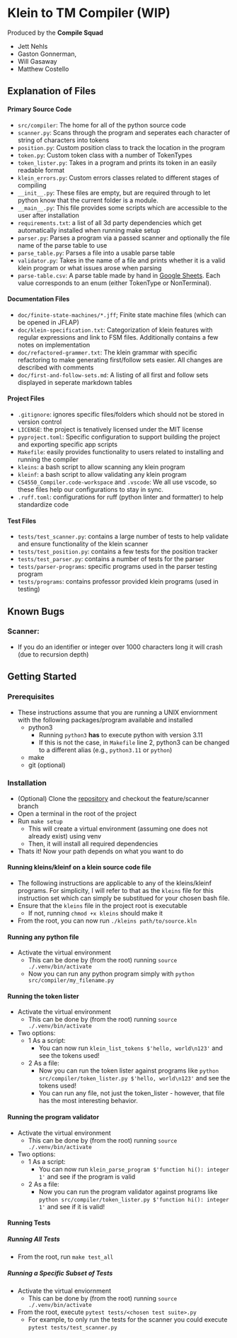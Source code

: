 # Klein to TM Compiler (WIP)

Produced by the **Compile Squad**

- Jett Nehls
- Gaston Gonnerman,
- Will Gasaway
- Matthew Costello

## Explanation of Files

#### Primary Source Code

- `src/compiler`: The home for all of the python source code
- `scanner.py`: Scans through the program and seperates each character of string of characters into tokens
- `position.py`: Custom position class to track the location in the program
- `token.py`: Custom token class with a number of TokenTypes
- `token_lister.py`: Takes in a program and prints its token in an easily readable format
- `klein_errors.py`: Custom errors classes related to different stages of compiling
- `__init__.py`: These files are empty, but are required through to let python know that the current folder is a module.
- `__main__.py`: This file provides some scripts which are accessible to the user after installation
- `requirements.txt`: a list of all 3d party dependencies which get automatically installed when running make setup
- `parser.py`: Parses a program via a passed scanner and optionally the file name of the parse table to use
- `parse_table.py`: Parses a file into a usable parse table
- `validator.py`: Takes in the name of a file and prints whether it is a valid klein program or what issues arose when parsing
- `parse-table.csv`: A parse table made by hand in [Google Sheets](https://docs.google.com/spreadsheets/d/1-ugst1Gmi6EBQGiQIIBZfSfw-93SWWUm1b03G6lsCB4/edit?usp=sharing). Each value corresponds to an enum (either TokenType or NonTerminal).

#### Documentation Files

- `doc/finite-state-machines/*.jff`; Finite state machine files (which can be opened in JFLAP)
- `doc/klein-specification.txt`: Categorization of klein features with regular expressions and link to FSM files. Additionally contains a few notes on implementation
- `doc/refactored-grammer.txt`: The klein grammar with specific refactoring to make generating first/follow sets easier. All changes are described with comments
- `doc/first-and-follow-sets.md`: A listing of all first and follow sets displayed in seperate markdown tables

#### Project Files

- `.gitignore`: ignores specific files/folders which should not be stored in version control
- `LICENSE`: the project is tenatively licensed under the MIT license
- `pyproject.toml`: Specific configuration to support building the project and exporting specific app scripts
- `Makefile`: easily provides functionality to users related to installing and running the compiler
- `kleins`: a bash script to allow scanning any klein program
- `kleinf`: a bash script to allow validating any klein program
- `CS4550_Compiler.code-workspace` and `.vscode`: We all use vscode, so these files help our configurations to stay in sync.
- `.ruff.toml`: configurations for ruff (python linter and formatter) to help standardize code

#### Test Files

- `tests/test_scanner.py`: contains a large number of tests to help validate and ensure functionality of the klein scanner
- `tests/test_position.py`: contains a few tests for the position tracker
- `tests/test_parser.py`: contains a number of tests for the parser
- `tests/parser-programs`: specific programs used in the parser testing program 
- `tests/programs`: contains professor provided klein programs (used in testing)

## Known Bugs

### Scanner:

- If you do an identifier or integer over 1000 characters long it will crash (due to recursion depth)

## Getting Started

### Prerequisites

- These instructions assume that you are running a UNIX enviornment with the following packages/program available and installed
  - python3
    - Running `python3` **has** to execute python with version 3.11
    - If this is not the case, in `Makefile` line 2, python3 can be changed to a different alias (e.g., `python3.11` or `python`)
  - make
  - git (optional)

### Installation

- (Optional) Clone the [repository](https://github.com/GGonnerman/CS4550_Compiler) and checkout the feature/scanner branch
- Open a terminal in the root of the project
- Run `make setup`
  - This will create a virtual environment (assuming one does not already exist) using venv
  - Then, it will install all required dependencies
- Thats it! Now your path depends on what you want to do

#### Running kleins/kleinf on a klein source code file

- The following instructions are applicable to any of the kleins/kleinf programs. For simplicity, I will refer to that as the `kleins` file for this instruction set which can simply be substitued for your chosen bash file.
- Ensure that the `kleins` file in the project root is executable
  - If not, running `chmod +x kleins` should make it
- From the root, you can now run `./kleins path/to/source.kln`

#### Running any python file

- Activate the virtual environment
  - This can be done by (from the root) running `source ./.venv/bin/activate`
  - Now you can run any python program simply with `python src/compiler/my_filename.py`

#### Running the token lister

- Activate the virtual environment
  - This can be done by (from the root) running `source ./.venv/bin/activate`
- Two options:
  - 1 As a script:
    - You can now run `klein_list_tokens $'hello, world\n123'` and see the tokens used!
  - 2 As a file:
    - Now you can run the token lister against programs like `python src/compiler/token_lister.py $'hello, world\n123'` and see the tokens used!
    - You can run any file, not just the token_lister - however, that file has the most interesting behavior.

#### Running the program validator

- Activate the virtual environment
  - This can be done by (from the root) running `source ./.venv/bin/activate`
- Two options:
  - 1 As a script:
    - You can now run `klein_parse_program $'function hi(): integer 1'` and see if the program is valid
  - 2 As a file:
    - Now you can run the program validator against programs like `python src/compiler/token_lister.py $'function hi(): integer 1'` and see if it is valid!

#### Running Tests

##### Running All Tests

- From the root, run `make test_all`

##### Running a Specific Subset of Tests

- Activate the virtual enviornment
  - This can be done by (from the root) running `source ./.venv/bin/activate`
- From the root, execute `pytest tests/<chosen test suite>.py`
  - For example, to only run the tests for the scanner you could execute `pytest tests/test_scanner.py`
